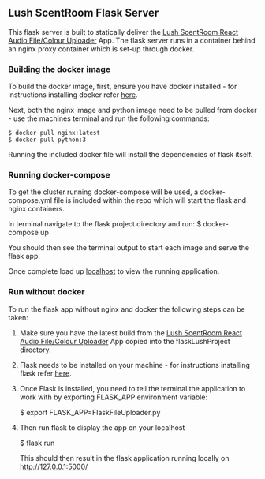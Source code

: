 
## Lush ScentRoom Flask Server

This flask server is built to statically deliver the [Lush ScentRoom React Audio File/Colour Uploader](https://github.com/LUSHDigital/lrpi_scentroom_ui) App. The flask server runs in a container behind an nginx proxy container which is set-up through docker.

### Building the docker image

To build the docker image, first, ensure you have docker installed - for instructions installing docker refer [here](https://docs.docker.com/install/).

Next, both the nginx image and python image need to be pulled from docker - use the machines terminal and run the following commands:

    $ docker pull nginx:latest
    $ docker pull python:3 

Running the included docker file will install the dependencies of flask itself. 

### Running docker-compose

To get the cluster running docker-compose will be used, a docker-compose.yml file is included within the repo which will start the flask and nginx containers.

In terminal navigate to the flask project directory and run: 
    $ docker-compose up 

You should then see the terminal output to start each image and serve the flask app. 

Once complete load up [localhost](http://0.0.0.0:5000/) to view the running application. 


### Run without docker

To run the flask app without nginx and docker the following steps can be taken:

1. Make sure you have the latest build from the [Lush ScentRoom React Audio File/Colour Uploader](https://github.com/LUSHDigital/lrpi_scentroom_ui) App copied into the flaskLushProject directory.

2. Flask needs to be installed on your machine - for instructions installing flask refer [here](https://flask.palletsprojects.com/en/1.1.x/installation/#installation).

3. Once Flask is installed, you need to tell the terminal the application to work with by exporting FLASK_APP environment variable:

    $ export FLASK_APP=FlaskFileUploader.py

4. Then run flask to display the app on your localhost

    $ flask run
    
    This should then result in the flask application running locally on http://127.0.0.1:5000/


